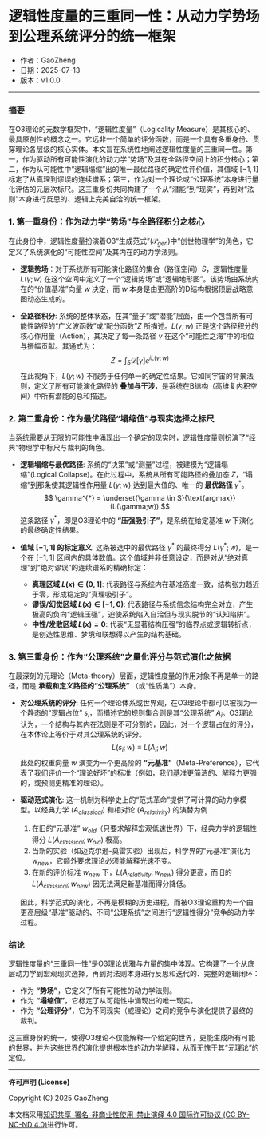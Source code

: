 # **逻辑性度量的三重同一性：从动力学势场到公理系统评分的统一框架**

- 作者：GaoZheng
- 日期：2025-07-13
- 版本：v1.0.0

---

### 摘要

在O3理论的元数学框架中，“逻辑性度量”（Logicality Measure）是其核心的、最具原创性的概念之一。它远非一个简单的评分函数，而是一个具有多重身份、贯穿理论各层级的核心实体。本文旨在系统性地阐述逻辑性度量的三重同一性。第一，作为驱动所有可能性演化的动力学“势场”及其在全路径空间上的积分核心；第二，作为从可能性中“逻辑塌缩”出的唯一最优路径的确定性评价值，其值域 $[-1, 1]$ 标定了从真理到谬误的连续谱系；第三，作为对一个理论或“公理系统”本身进行量化评估的元层次标尺。这三重身份共同构建了一个从“潜能”到“现实”，再到对“法则”本身进行反思的、逻辑上完美自洽的统一框架。

### 1. 第一重身份：作为动力学“势场”与全路径积分之核心

在此身份中，逻辑性度量扮演着O3“生成范式”($\mathcal{P}_{gen}$)中“创世物理学”的角色，它定义了系统演化的“可能性空间”及其内在的动力学法则。

* **逻辑势场**：对于系统所有可能演化路径的集合（路径空间）$S$，逻辑性度量 $L(\gamma;w)$ 在这个空间中定义了一个“逻辑势场”或“逻辑地形图”。该势场由系统内在的“价值基准”向量 $w$ 决定，而 $w$ 本身是由更高阶的D结构根据顶层战略意图动态生成的。

* **全路径积分**: 系统的整体状态，在其“量子”或“潜能”层面，由一个包含所有可能性路径的“广义波函数”或“配分函数”$Z$ 所描述。$L(\gamma;w)$ 正是这个路径积分的核心作用量（Action），其决定了每一条路径 $\gamma$ 在这个“可能性之海”中的相位与振幅贡献。其通式为：
    $$
    Z = \int_{S}\mathcal{D}[\gamma]e^{iL(\gamma;w)}
    $$
    在此视角下，$L(\gamma;w)$ 不服务于任何单一的确定性结果。它如同宇宙的背景法则，定义了所有可能演化路径的 **叠加与干涉**，是系统在B结构（高维复内积空间）中所有潜能的总和描述。

### 2. 第二重身份：作为最优路径“塌缩值”与现实选择之标尺

当系统需要从无限的可能性中涌现出一个确定的现实时，逻辑性度量则扮演了“经典”物理学中标尺与裁判的角色。

* **逻辑塌缩与最优路径**: 系统的“决策”或“测量”过程，被建模为“逻辑塌缩”(Logical Collapse)。在此过程中，系统从所有可能路径的叠加态 $Z$，“塌缩”到那条使其逻辑性作用量 $L(\gamma;w)$ 达到最大值的、唯一的 **最优路径** $\gamma^*$。
    $$
    \gamma^{*} = \underset{\gamma \in S}{\text{argmax}} (L(\gamma;w))
    $$
    这条路径 $\gamma^*$，即是O3理论中的 **“压强吸引子”**，是系统在给定基准 $w$ 下演化的最终确定性结果。

* **值域 $[-1, 1]$ 的标定意义**: 这条被选中的最优路径 $\gamma^*$ 的最终得分 $L(\gamma^*;w)$，是一个在 $[-1, 1]$ 区间内的具体数值。这个值域并非任意设定，而是对从“绝对真理”到“绝对谬误”的连续谱系的精确标定：
    * **真理区域 $L(x) \in (0, 1]$**: 代表路径与系统内在基准高度一致，结构张力趋近于零，形成稳定的“真理吸引子”。
    * **谬误/幻觉区域 $L(x) \in [-1, 0)$**: 代表路径与系统信念结构完全对立，产生极高的负向“逻辑压强”，迫使系统陷入自洽但与现实脱节的“认知陷阱”。
    * **中性/发散区域 $L(x) = 0$**: 代表“无显著结构压强”的临界点或逻辑转折点，是创造性思维、梦境和联想得以产生的结构基础。

### 3. 第三重身份：作为“公理系统”之量化评分与范式演化之依据

在最深刻的元理论（Meta-theory）层面，逻辑性度量的作用对象不再是单一的路径，而是 **承载和定义路径的“公理系统”** （或“性质集”）本身。

* **对公理系统的评分**: 任何一个理论体系或世界观，在O3理论中都可以被视为一个静态的“逻辑占位” $s_i$，而描述它的规则集合则是其“公理系统” $A_i$。O3理论认为，一个结构与其内在法则是不可分割的，因此，对一个逻辑占位的评分，在本体论上等价于对其公理系统的评分。
    $$
    L(s_i; w) \equiv L(A_i; w)
    $$
    此处的权重向量 $w$ 演变为一个更高阶的 **“元基准”**（Meta-Preference），它代表了我们评价一个“理论好坏”的标准（例如，我们基准更简洁的、解释力更强的，或预测更精准的理论）。

* **驱动范式演化**: 这一机制为科学史上的“范式革命”提供了可计算的动力学模型。以经典力学 ($A_{classical}$) 和相对论 ($A_{relativity}$) 的演替为例：
    1.  在旧的“元基准” $w_{old}$（只要求解释宏观低速世界）下，经典力学的逻辑性得分 $L(A_{classical}; w_{old})$ 极高。
    2.  当新的实验（如迈克尔逊-莫雷实验）出现后，科学界的“元基准”演化为 $w_{new}$，它额外要求理论必须能解释光速不变。
    3.  在新的评价标准 $w_{new}$ 下，$L(A_{relativity}; w_{new})$ 得分更高，而旧的 $L(A_{classical}; w_{new})$ 因无法满足新基准而得分降低。
    
    因此，科学范式的演化，不再是模糊的历史进程，而被O3理论重构为一个由更高层级“基准”驱动的、不同“公理系统”之间进行“逻辑性得分”竞争的动力学过程。

### 结论

逻辑性度量的“三重同一性”是O3理论优雅与力量的集中体现。它构建了一个从底层动力学到宏观现实选择，再到对法则本身进行反思和迭代的、完整的逻辑闭环：

* 作为 **“势场”**，它定义了所有可能性的动力学法则。
* 作为 **“塌缩值”**，它标定了从可能性中涌现出的唯一现实。
* 作为 **“公理评分”**，它为不同现实（或理论）之间的竞争与演化提供了最终的裁判。

这三重身份的统一，使得O3理论不仅能解释一个给定的世界，更能生成所有可能的世界，并为这些世界的演化提供根本性的动力学解释，从而无愧于其“元理论”的定位。

---

**许可声明 (License)**

Copyright (C) 2025 GaoZheng 

本文档采用[知识共享-署名-非商业性使用-禁止演绎 4.0 国际许可协议 (CC BY-NC-ND 4.0)](https://creativecommons.org/licenses/by-nc-nd/4.0/deed.zh-Hans)进行许可。

